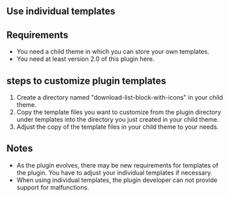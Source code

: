 ## Use individual templates

## Requirements

* You need a child theme in which you can store your own templates.
* You need at least version 2.0 of this plugin here.

## steps to customize plugin templates

1. Create a directory named "download-list-block-with-icons" in your child theme.
2. Copy the template files you want to customize from the plugin directory under templates into the directory you just created in your child theme.
3. Adjust the copy of the template files in your child theme to your needs.

## Notes

* As the plugin evolves, there may be new requirements for templates of the plugin. You have to adjust your individual templates if necessary.
* When using individual templates, the plugin developer can not provide support for malfunctions.
